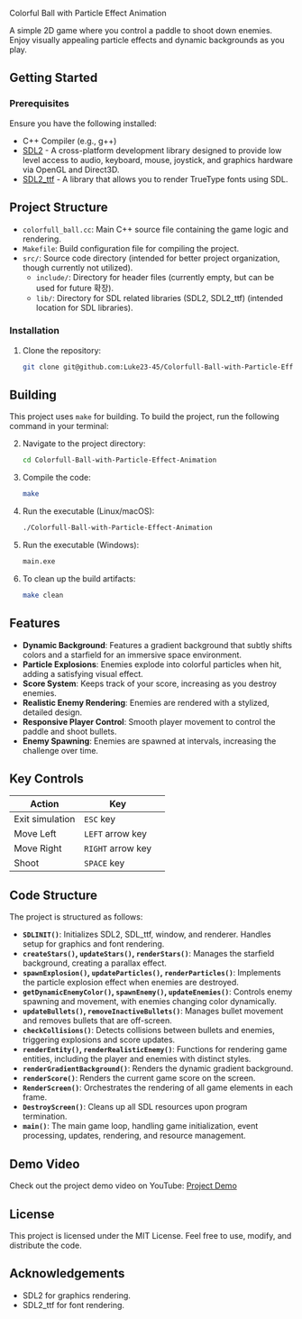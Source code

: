 Colorful Ball with Particle Effect Animation

A simple 2D game where you control a paddle to shoot down enemies. Enjoy visually appealing particle effects and dynamic backgrounds as you play.

## Getting Started

### Prerequisites
Ensure you have the following installed:
- C++ Compiler (e.g., g++)
- [SDL2](https://www.libsdl.org/) -  A cross-platform development library designed to provide low level access to audio, keyboard, mouse, joystick, and graphics hardware via OpenGL and Direct3D.
- [SDL2_ttf](https://www.libsdl.org/projects/SDL_ttf/) - A library that allows you to render TrueType fonts using SDL.


## Project Structure

*   `colorfull_ball.cc`: Main C++ source file containing the game logic and rendering.
*   `Makefile`: Build configuration file for compiling the project.
*   `src/`: Source code directory (intended for better project organization, though currently not utilized).
    *   `include/`:  Directory for header files (currently empty, but can be used for future 확장).
    *   `lib/`: Directory for SDL related libraries (SDL2, SDL2_ttf) (intended location for SDL libraries).

### Installation
1. Clone the repository:
    ```bash
    git clone git@github.com:Luke23-45/Colorfull-Ball-with-Particle-Effect-Animation.git
    ```
## Building

This project uses `make` for building. To build the project, run the following command in your terminal:

2. Navigate to the project directory:
    ```bash
    cd Colorfull-Ball-with-Particle-Effect-Animation
    ```
3. Compile the code:
    ```bash
    make
    ```
4. Run the executable (Linux/macOS):
    ```bash
    ./Colorfull-Ball-with-Particle-Effect-Animation

    ```
5. Run the executable (Windows):
    ```bash
    main.exe
    ```
6. To clean up the build artifacts:
    ```bash
    make clean
    ```

## Features
- **Dynamic Background**: Features a gradient background that subtly shifts colors and a starfield for an immersive space environment.
- **Particle Explosions**: Enemies explode into colorful particles when hit, adding a satisfying visual effect.
- **Score System**: Keeps track of your score, increasing as you destroy enemies.
- **Realistic Enemy Rendering**: Enemies are rendered with a stylized, detailed design.
- **Responsive Player Control**: Smooth player movement to control the paddle and shoot bullets.
- **Enemy Spawning**: Enemies are spawned at intervals, increasing the challenge over time.

## Key Controls

| Action            | Key       |        |
| ----------------- | --------- | ------ |
| Exit simulation   | `ESC` key |        |
| Move Left         | `LEFT` arrow key |        |
| Move Right        | `RIGHT` arrow key|        |
| Shoot             | `SPACE` key|        |

## Code Structure
The project is structured as follows:

- **`SDLINIT()`**: Initializes SDL2, SDL_ttf, window, and renderer. Handles setup for graphics and font rendering.
- **`createStars()`, `updateStars()`, `renderStars()`**: Manages the starfield background, creating a parallax effect.
- **`spawnExplosion()`, `updateParticles()`, `renderParticles()`**: Implements the particle explosion effect when enemies are destroyed.
- **`getDynamicEnemyColor()`, `spawnEnemy()`, `updateEnemies()`**: Controls enemy spawning and movement, with enemies changing color dynamically.
- **`updateBullets()`, `removeInactiveBullets()`**: Manages bullet movement and removes bullets that are off-screen.
- **`checkCollisions()`**: Detects collisions between bullets and enemies, triggering explosions and score updates.
- **`renderEntity()`, `renderRealisticEnemy()`**: Functions for rendering game entities, including the player and enemies with distinct styles.
- **`renderGradientBackground()`**: Renders the dynamic gradient background.
- **`renderScore()`**: Renders the current game score on the screen.
- **`RenderScreen()`**: Orchestrates the rendering of all game elements in each frame.
- **`DestroyScreen()`**: Cleans up all SDL resources upon program termination.
- **`main()`**: The main game loop, handling game initialization, event processing, updates, rendering, and resource management.

## Demo Video
Check out the project demo video on YouTube: [Project Demo](https://www.youtube.com/watch?v=McOcbGHyAWA)
## License

This project is licensed under the MIT License. Feel free to use, modify, and distribute the code.

## Acknowledgements

- SDL2 for graphics rendering.
- SDL2_ttf for font rendering.
